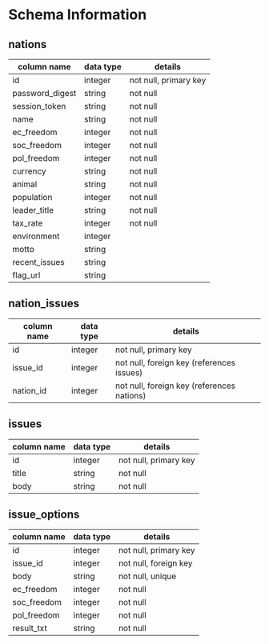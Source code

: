 # Schema Information

## nations
column name  | data type | details
-------------|-----------|-----------------------
id             | integer   | not null, primary key
password_digest| string    | not null
session_token  | string    | not null
name           | string    | not null
ec_freedom     | integer   | not null
soc_freedom    | integer   | not null
pol_freedom    | integer   | not null
currency       | string    | not null
animal         | string    | not null
population     | integer   | not null
leader_title   | string    | not null
tax_rate       | integer   | not null
environment    | integer   |
motto          | string    |
recent_issues  | string    |
flag_url       | string    |

## nation_issues
column name | data type | details
------------|-----------|-----------------------
id          | integer   | not null, primary key
issue_id    | integer   | not null, foreign key (references issues)
nation_id   | integer   | not null, foreign key (references nations)

## issues
column name | data type | details
------------|-----------|-----------------------
id          | integer   | not null, primary key
title       | string    | not null
body        | string    | not null

## issue_options
column name | data type | details
------------|-----------|-----------------------
id          | integer   | not null, primary key
issue_id    | integer   | not null, foreign key
body        | string    | not null, unique
ec_freedom  | integer   | not null
soc_freedom | integer   | not null
pol_freedom | integer   | not null
result_txt  | string    | not null
